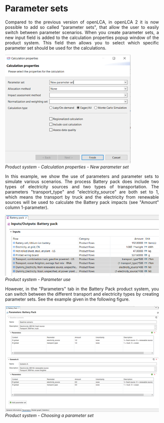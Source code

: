 # Parameter sets

<div style='text-align: justify;'>

Compared to the previous version of openLCA, in openLCA 2 it is now possible to add so called "parameter sets", that allow the user to easily switch between parameter scenarios. When you create parameter sets, a new input field is added to the calculation properties popup window of the product system. This field then allows you to select which specific parameter set should be used for the calculations.     

![](../media/product_system_parameter_set_new.png)
<br>_Product system - Calculation properties - New parameter set_

In this example, we show the use of parameters and parameter sets to simulate various scenarios. The process Battery pack does include two types of electricity sources and two types of transportation. The parameters "transport_type" and "electricity_source" are both set to 1, which means the transport by truck and the electricity from renewable sources will be used to calculate the Battery pack impacts (see "Amount" column 1-parameter).

![](../media/product_system_parameter_set_2.png)
_Product system - Parameter use_

However, in the "Parameters" tab in the Battery Pack product system, you can switch between the different transport and electricity types by creating parameter sets. See the example given in the following figure. 

![](../media/product_system_parameter_set_3.png)
_Product system - Choosing a parameter set_

</div>